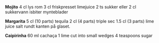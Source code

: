 **Mojito**
4 cl lys rom
3 cl friskpresset limejuice
2 ts sukker eller 2 cl sukkervann
isbiter
mynteblader 

**Margarita** 
5 cl (10 parts) tequila
2 cl (4 parts) triple sec
1.5 cl (3 parts) lime juice
salt rundt kanten på glaset.

**Caipirinha**
60 ml cachaça
1 lime cut into small wedges
4 teaspoons sugar
